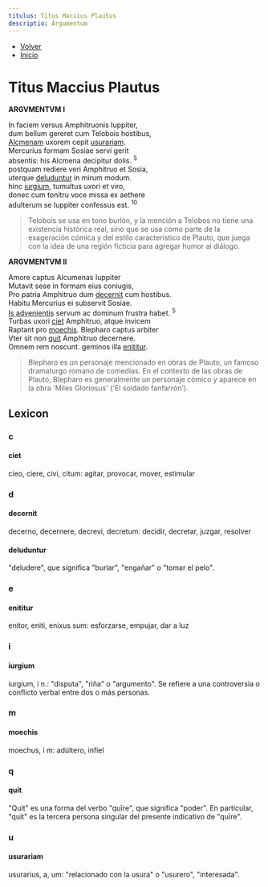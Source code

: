 ```yaml
---
titulus: Titus Maccius Plautus
descriptio: Argumentum
---
```


- [Volver](/amphitruo)
- [Inicio](/)

# Titus Maccius Plautus


**ARGVMENTVM I**

In faciem versus Amphitruonis Iuppiter,  
dum bellum gereret cum Telobois hostibus,  
[Alcmenam](https://es.wikipedia.org/wiki/Alcmena) uxorem cepit [usurariam](#usurariam).  
Mercurius formam Sosiae servi gerit  
absentis: his Alcmena decipitur dolis. <sup class="text-[.5em] text-gray-400">5</sup>  
postquam rediere veri Amphitruo et Sosia,  
uterque [deluduntur](#deluduntur) in mirum modum.  
hinc [iurgium](#iurgium), tumultus uxori et viro,  
donec cum tonitru voce missa ex aethere  
adulterum se Iuppiter confessus est. <sup class="text-[.5em] text-gray-400">10</sup>  

> Telobois se usa en tono burlón, y la mención a Telobos no tiene una existencia histórica real, sino que se usa como parte de la exageración cómica y del estilo característico de Plauto, que juega con la idea de una región ficticia para agregar humor al diálogo.

**ARGVMENTVM II**

Amore captus Alcumenas Iuppiter  
Mutavit sese in formam eius coniugis,  
Pro patria Amphitruo dum [decernit](#decernit) cum hostibus.  
Habitu Mercurius ei subservit Sosiae.  
<abbr title="Él, (de la persona) que viene">Is advenientis</abbr> servum ac dominum frustra habet. <sup class="text-[.5em] text-gray-400">5</sup>  
Turbas uxori [ciet](#ciet) Amphitruo, atque invicem  
Raptant pro [moechis](#moechis). Blepharo captus arbiter  
Vter sit non [quit](#quit) Amphitruo decernere.  
Omnem rem noscunt. geminos illa [enititur](#enititur).  

> Blepharo es un personaje mencionado en obras de Plauto, un famoso dramaturgo romano de comedias. En el contexto de las obras de Plauto, Blepharo es generalmente un personaje cómico y aparece en la obra 'Miles Gloriosus' ('El soldado fanfarrón').

## Lexicon

### c 

#### ciet

cieo, ciere, civi, citum: agitar, provocar, mover, estimular

### d 

#### decernit

decerno, decernere, decrevi, decretum: decidir, decretar, juzgar, resolver

#### deluduntur

"deludere", que significa "burlar", "engañar" o "tomar el pelo".

### e 

#### enititur

enitor, eniti, enixus sum: esforzarse, empujar, dar a luz

### i 

#### iurgium

iurgium, i n.: "disputa", "riña" o "argumento". Se refiere a una controversia o conflicto verbal entre dos o más personas.

### m 

#### moechis

moechus, i m: adúltero, infiel

### q

#### quit

"Quit" es una forma del verbo "quīre", que significa "poder". En particular, "quit" es la tercera persona singular del presente indicativo de "quīre".

### u 

#### usurariam

usurarius, a, um: "relacionado con la usura" o "usurero", "interesada".